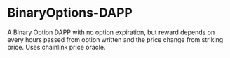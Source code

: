 # BinaryOptions-DAPP
A Binary Option DAPP with no option expiration, but reward depends on every hours passed from option written and the price change from striking price. Uses chainlink price oracle.
